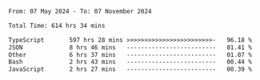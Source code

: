 
<!--START_SECTION:waka-->

```txt
From: 07 May 2024 - To: 07 November 2024

Total Time: 614 hrs 34 mins

TypeScript       597 hrs 28 mins >>>>>>>>>>>>>>>>>>>>>>>>-   96.18 %
JSON             8 hrs 46 mins   -------------------------   01.41 %
Other            6 hrs 37 mins   -------------------------   01.07 %
Bash             2 hrs 43 mins   -------------------------   00.44 %
JavaScript       2 hrs 27 mins   -------------------------   00.39 %
```

<!--END_SECTION:waka-->

<!--

### Hi there 👋
**Iam-cesar/Iam-cesar** is a ✨ _special_ ✨ repository because its `README.md` (this file) appears on your GitHub profile.

Here are some ideas to get you started:

- 🔭 I’m currently working on ...
- 🌱 I’m currently learning ...
- 👯 I’m looking to collaborate on ...
- 🤔 I’m looking for help with ...
- 💬 Ask me about ...
- 📫 How to reach me: ...
- 😄 Pronouns: ...
- ⚡ Fun fact: ...
-->
